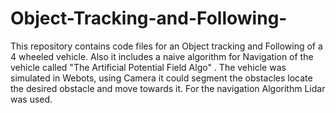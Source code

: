 # Object-Tracking-and-Following-
This repository contains code files for an Object tracking and Following of a 4 wheeled vehicle. Also it includes a naive algorithm for Navigation of the vehicle called "The Artificial Potential Field Algo" . The vehicle was simulated in Webots, using Camera it could segment the obstacles locate the desired obstacle and move towards it. For the navigation Algorithm Lidar was used. 

